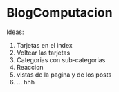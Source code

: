 # BlogComputacion

Ideas: 
1. Tarjetas en el index
2. Voltear las tarjetas
3. Categorias con sub-categorias
4. Reaccion
5. vistas de la pagina y de los posts
6. ... hhh
